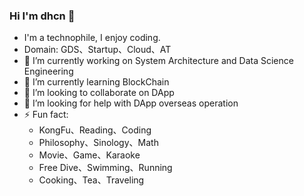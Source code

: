 ### Hi I'm dhcn 👋

- I'm a technophile, I enjoy coding.
- Domain: GDS、Startup、Cloud、AT
- 🔭 I’m currently working on System Architecture and Data Science Engineering
- 🌱 I’m currently learning BlockChain
- 👯 I’m looking to collaborate on DApp
- 🤔 I’m looking for help with DApp overseas operation
- ⚡ Fun fact:
  - KongFu、Reading、Coding
  - Philosophy、Sinology、Math
  - Movie、Game、Karaoke
  - Free Dive、Swimming、Running
  - Cooking、Tea、Traveling
<!--
**dhcn/dhcn** is a ✨ _special_ ✨ repository because its `README.md` (this file) appears on your GitHub profile.

Here are some ideas to get you started:
- Education:Bachelor of CS, BUAA



- 💬 Ask me about ...
- 📫 How to reach me: ...
- 😄 Pronouns: ...
 ...
-->
